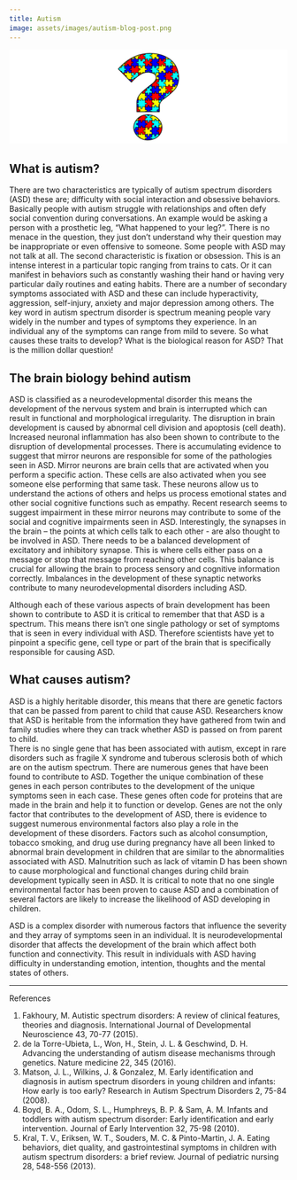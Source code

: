 ```yaml
---
title: Autism 
image: assets/images/autism-blog-post.png
---
```


![Banner image](/assets/images/autism-blog-post.png)

## What is autism? 

There are two characteristics are typically of autism spectrum disorders (ASD) these are; difficulty with social interaction and obsessive behaviors. Basically people with autism struggle with relationships and often defy social convention during conversations. An example would be asking a person with a prosthetic leg, “What happened to your leg?”. There is no menace in the question, they just don’t understand why their question may be inappropriate or even offensive to someone. Some people with ASD may not talk at all. The second characteristic is fixation or obsession. This is an intense interest in a particular topic ranging from trains to cats. Or it can manifest in behaviors such as constantly washing their hand or having very particular daily routines and eating habits. There are a number of secondary symptoms associated with ASD and these can include hyperactivity, aggression, self-injury, anxiety and major depression among others. The key word in autism spectrum disorder is spectrum meaning people vary widely in the number and types of symptoms they experience. In an individual any of the symptoms can range from mild to severe. So what causes these traits to develop? What is the biological reason for ASD? That is the million dollar question!

## The brain biology behind autism

ASD is classified as a neurodevelopmental disorder this means the development of the nervous system and brain is interrupted which can result in functional and morphological irregularity.  The disruption in brain development is caused by abnormal cell division and apoptosis (cell death). Increased neuronal inflammation has also been shown to contribute to the disruption of developmental processes. 
There is accumulating evidence to suggest that mirror neurons are responsible for some of the pathologies seen in ASD. Mirror neurons are brain cells that are activated when you perform a specific action. These cells are also activated when you see someone else performing that same task. These neurons allow us to understand the actions of others and helps us process emotional states and other social cognitive functions such as empathy. Recent research seems to suggest impairment in these mirror neurons may contribute to some of the social and cognitive impairments seen in ASD. 
Interestingly, the synapses in the brain – the points at which cells talk to each other - are also thought to be involved in ASD. There needs to be a balanced development of excitatory and inhibitory synapse. This is where cells either pass on a message or stop that message from reaching other cells. This balance is crucial for allowing the brain to process sensory and cognitive information correctly. Imbalances in the development of these synaptic networks contribute to many neurodevelopmental disorders including ASD. 

Although each of these various aspects of brain development has been shown to contribute to ASD it is critical to remember that that ASD is a spectrum. This means there isn’t one single pathology or set of symptoms that is seen in every individual with ASD. Therefore scientists have yet to pinpoint a specific gene, cell type or part of the brain that is specifically responsible for causing ASD. 

## What causes autism? 

ASD is a highly heritable disorder, this means that there are genetic factors that can be passed from parent to child that cause ASD. Researchers know that ASD is heritable from the information they have gathered from twin and family studies where they can track whether ASD is passed on from parent to child.  
There is no single gene that has been associated with autism, except in rare disorders such as fragile X syndrome and tuberous sclerosis both of which are on the autism spectrum. There are numerous genes that have been found to contribute to ASD. Together the unique combination of these genes in each person contributes to the development of the unique symptoms seen in each case. These genes often code for proteins that are made in the brain and help it to function or develop. 
Genes are not the only factor that contributes to the development of ASD, there is evidence to suggest numerous environmental factors also play a role in the development of these disorders. Factors such as alcohol consumption, tobacco smoking, and drug use during pregnancy have all been linked to abnormal brain development in children that are similar to the abnormalities associated with ASD. Malnutrition such as lack of vitamin D has been shown to cause morphological and functional changes during child brain development typically seen in ASD.  It is critical to note that no one single environmental factor has been proven to cause ASD and a combination of several factors are likely to increase the likelihood of ASD developing in children. 

ASD is a complex disorder with numerous factors that influence the severity and they array of symptoms seen in an individual.  It is neurodevelopmental disorder that affects the development of the brain which affect both function and connectivity. This result in individuals with ASD having difficulty in understanding emotion, intention, thoughts and the mental states of others. 

---

References 

1.	Fakhoury, M. Autistic spectrum disorders: A review of clinical features, theories and diagnosis. International Journal of Developmental Neuroscience 43, 70-77 (2015).
2.	de la Torre-Ubieta, L., Won, H., Stein, J. L. & Geschwind, D. H. Advancing the understanding of autism disease mechanisms through genetics. Nature medicine 22, 345 (2016).
3.	Matson, J. L., Wilkins, J. & Gonzalez, M. Early identification and diagnosis in autism spectrum disorders in young children and infants: How early is too early? Research in Autism Spectrum Disorders 2, 75-84 (2008).
4.	Boyd, B. A., Odom, S. L., Humphreys, B. P. & Sam, A. M. Infants and toddlers with autism spectrum disorder: Early identification and early intervention. Journal of Early Intervention 32, 75-98 (2010).
5.	Kral, T. V., Eriksen, W. T., Souders, M. C. & Pinto-Martin, J. A. Eating behaviors, diet quality, and gastrointestinal symptoms in children with autism spectrum disorders: a brief review. Journal of pediatric nursing 28, 548-556 (2013).